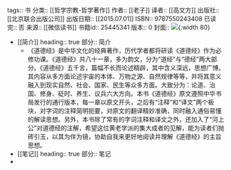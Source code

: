tags:: 书
分类:: [[哲学宗教-哲学著作]]
作者:: [[老子]]
译者:: [[高文方]]
出版社:: [[北京联合出版公司]]
出版日期:: [[2015.07.01]]
ISBN:: 9787550243408
已读完:: 否
来源:: [[微信读书]]
书籍id:: 25445341
版本:: 0
封面:: ![](https://wfqqreader-1252317822.image.myqcloud.com/cover/341/25445341/s_25445341.jpg){:width 80}

- [[简介]]
  heading:: true
  部分:: 简介
	- 《道德经》是中华文化的经典著作，历代学者都将研读《道德经》作为必修功课。《道德经》共八十一章，多为韵文，分为“道经”与“德经”两大部分。《道德经》五千言，篇幅不长而论述精辟，其中含义深远，思想广博。其内容从多方面论述宇宙的本体、万物之源、自然规律等等，并将其意义融入到现实自然、社会、国家、民生等众多方面。大致分为：论道、治国、修身、砭时、养生、议兵六大方向。本书《道德经》原文遵照中华书局发行的通行版本，每一章以原文开头，之后有“注释”和“译文”两个板块，对字词的注释简明扼要，对原文的翻译精妙准确，同时融入通俗易懂的解读思想。另外，本书除了常有的字词注释和译文之外，还加入了“河上公”对道德经的注解，希望这位黄老学派的集大成者的见解，能为读者们抛砖引玉，以其为伴为镜，协助自我来更好地阅读并理解《道德经》的主旨思想。
- [[笔记]]
  heading:: true
  部分:: 笔记
-